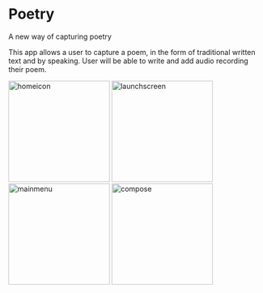 # Poetry
A new way of capturing poetry

This app allows a user to capture a poem, in the form of traditional written text and by speaking. 
User will be able to write and add audio recording their poem.

<img width="200" length="500" alt="homeicon" src="https://cloud.githubusercontent.com/assets/18543570/15742482/74ef2a88-28bf-11e6-9779-05ded4a147d6.png">    <img width="200" length="500" alt="launchscreen" src="https://cloud.githubusercontent.com/assets/18543570/15742447/40fee0c4-28bf-11e6-981a-e83717d09e31.png">    <img width="200" length="500" alt="mainmenu" src="https://cloud.githubusercontent.com/assets/18543570/15742491/897ed5ac-28bf-11e6-9b24-ada5612af03b.png">    <img width="200" length="500" alt="compose" src="https://cloud.githubusercontent.com/assets/18543570/15742497/8f87a71c-28bf-11e6-9208-b2a7daed9534.png">




